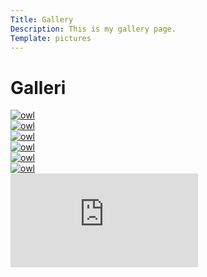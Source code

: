 ```yaml
---
Title: Gallery
Description: This is my gallery page.
Template: pictures
---
```


Galleri
==========================


<div class="landingpage">
<div class="box1">
    <a href="%base_url%/image/Ugglor/1.jpg" target="_blank">
    <picture>
        <source media="(min-width: 960px)" srcset="%base_url%/image/Ugglor/1.jpg?width=275&q=50">
        <img src="%base_url%/image/Ugglor/1.jpg?width=480&q=50" alt="owl">
    </picture>
</div>

<div class="box2">
    <a href="%base_url%/image/Ugglor/2.jpg" target="_blank">
    <picture>
        <source media="(min-width: 960px)" srcset="%base_url%/image/Ugglor/2.jpg?width=275&q=50">
        <img src="%base_url%/image/Ugglor/2.jpg?width=480&q=50" alt="owl">
    </picture>
</div>

<div class="box3">
    <a href="%base_url%/image/Ugglor/3.jpg" target="_blank">
    <picture>
        <source media="(min-width: 960px)" srcset="%base_url%/image/Ugglor/3.jpg?width=275&q=50">
        <img src="%base_url%/image/Ugglor/3.jpg?width=480&q=50" alt="owl">
    </picture>
</div>

<div class="box1">
    <a href="%base_url%/image/Ugglor/4.jpg" target="_blank">
    <picture>
        <source media="(min-width: 960px)" srcset="%base_url%/image/Ugglor/4.jpg?width=275&q=50">
        <img src="%base_url%/image/Ugglor/4.jpg?width=480&q=50" alt="owl">
    </picture>
</div>

<div class="box2">
    <a href="%base_url%/image/Ugglor/5.jpg" target="_blank">
    <picture>
        <source media="(min-width: 960px)" srcset="%base_url%/image/Ugglor/5.jpg?width=275&q=50">
        <img src="%base_url%/image/Ugglor/5.jpg?width=480&q=50" alt="owl">
    </picture>
</div>

<div class="box3">
    <a href="%base_url%/image/Ugglor/6.jpg" target="_blank">
    <picture>
        <source media="(min-width: 960px)" srcset="%base_url%/image/Ugglor/6.jpg?width=275&q=50">
        <img src="%base_url%/image/Ugglor/6.jpg?width=480&q=50" alt="owl">
    </picture>
</div>

<div class="embed-container">
    <iframe src="https://www.youtube.com/embed/gCwjLPBqpa0" frameborder="0" allowfullscreen></iframe>
</div>
</div>